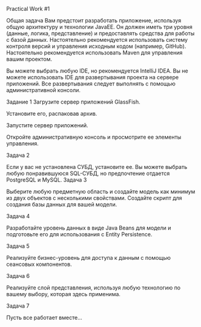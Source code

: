 Practical Work #1

Общая задача
Вам предстоит разработать приложение, используя общую архитектуру и технологии JavaEE. Он должен иметь три уровня (данные, логика, представление) и предоставлять средства для работы с базой данных.
Настоятельно рекомендуется использовать систему контроля версий и управления исходным кодом (например, GitHub).
Настоятельно рекомендуется использовать Maven для управления вашим проектом.

Вы можете выбрать любую IDE, но рекомендуется IntelliJ IDEA.
Вы не можете использовать IDE для развертывания проекта на сервере приложений. Все развертывания следует выполнять с помощью административной консоли.

Задание 1
Загрузите сервер приложений GlassFish.

Установите его, распаковав архив.

Запустите сервер приложений.

Откройте административную консоль и просмотрите ее элементы управления.

Задача 2

Если у вас не установлена СУБД, установите ее. Вы можете выбрать любую понравившуюся SQL-СУБД, но предпочтение отдается PostgreSQL и MySQL.
Задача 3

Выберите любую предметную область и создайте модель как минимум из двух объектов с несколькими свойствами.
Создайте скрипт для создания базы данных для вашей модели.

Задача 4

Разработайте уровень данных в виде Java Beans для модели и подготовьте его для использования с Entity Persistence.

Задача 5

Реализуйте бизнес-уровень для доступа к данным с помощью сеансовых компонентов.

Задача 6

Реализуйте слой представления, используя любую технологию по вашему выбору, которая здесь применима.

Задача 7

Пусть все работает вместе…
